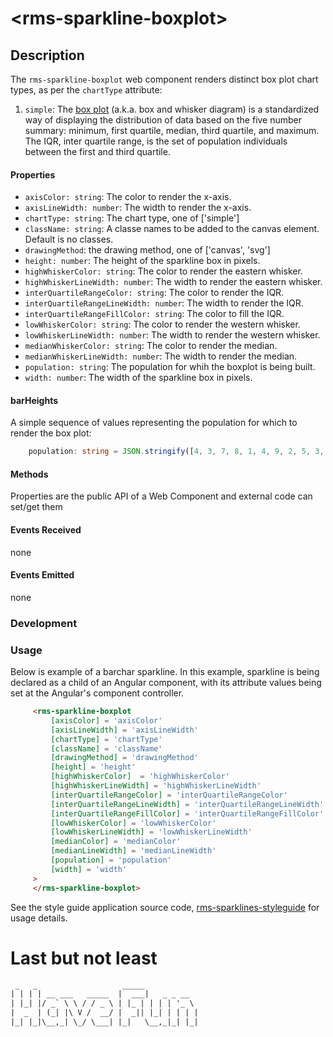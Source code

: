 &lt;rms-sparkline-boxplot&gt;
====

Description
----
The `rms-sparkline-boxplot` web component renders distinct box plot chart types, as per the `chartType` attribute:
1. `simple`: The [box plot](http://www.physics.csbsju.edu/stats/box2.html) (a.k.a. box and whisker diagram) is a standardized way of displaying the distribution of data based on the five number summary: minimum, first quartile, median, third quartile, and maximum. The IQR, inter quartile range, is the set of population individuals between the first and third quartile.

#### Properties
* `axisColor: string`: The color to render the x-axis.
* `axisLineWidth: number`: The width to render the x-axis.
* `chartType: string`: The chart type, one of ['simple']
* `className: string`: A classe names to be added to the canvas element. Default is no classes.
* `drawingMethod`: the drawing method, one of ['canvas', 'svg']
* `height: number`: The height of the sparkline box in pixels.
* `highWhiskerColor: string`: The color to render the eastern whisker.
* `highWhiskerLineWidth: number`: The width to render the eastern whisker.
* `interQuartileRangeColor: string`: The color to render the IQR.
* `interQuartileRangeLineWidth: number`: The width to render the IQR.
* `interQuartileRangeFillColor: string`: The color to fill the IQR.
* `lowWhiskerColor: string`: The color to render the western whisker.
* `lowWhiskerLineWidth: number`: The width to render the western whisker.
* `medianWhiskerColor: string`: The color to render the median.
* `medianWhiskerLineWidth: number`: The width to render the median.
* `population: string`: The population for whih the boxplot is being built.
* `width: number`: The width of the sparkline box in pixels. 

#### barHeights
A simple sequence of values representing the population for which to render the box plot:
````typescript
    population: string = JSON.stringify([4, 3, 7, 8, 1, 4, 9, 2, 5, 3, 5, 5, 8 , 9, 7, 1]);
````

#### Methods
Properties are the public API of a Web Component and external code can set/get them

#### Events Received
none

#### Events Emitted
none

### Development

### Usage
Below is example of a barchar sparkline. In this example, sparkline is being declared as a child of an Angular component, with its attribute values being set at the Angular's component controller.

````html
     <rms-sparkline-boxplot
         [axisColor] = 'axisColor'
         [axisLineWidth] = 'axisLineWidth'
         [chartType] = 'chartType'
         [className] = 'className'
         [drawingMethod] = 'drawingMethod'
         [height] = 'height'
         [highWhiskerColor]  = 'highWhiskerColor'
         [highWhiskerLineWidth] = 'highWhiskerLineWidth'
         [interQuartileRangeColor] = 'interQuartileRangeColor'
         [interQuartileRangeLineWidth] = 'interQuartileRangeLineWidth'
         [interQuartileRangeFillColor] = 'interQuartileRangeFillColor'
         [lowWhiskerColor] = 'lowWhiskerColor'
         [lowWhiskerLineWidth] = 'lowWhiskerLineWidth'
         [medianColor] = 'medianColor'
         [medianLineWidth] = 'medianLineWidth'
         [population] = 'population'
         [width] = 'width'
     >
     </rms-sparkline-boxplot>
````

See the style guide application source code, [rms-sparklines-styleguide](https://github.com/RodrigoMattosoSilveira/rms-sparklines-styleguide) for usage details.

# Last but not least
````html
 _   _                   _____            
| | | | __ ___   _____  |  ___|   _ _ __  
| |_| |/ _` \ \ / / _ \ | |_ | | | | '_ \ 
|  _  | (_| |\ V /  __/ |  _|| |_| | | | |
|_| |_|\__,_| \_/ \___| |_|   \__,_|_| |_|                                      
````
